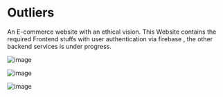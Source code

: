 # Outliers
An E-commerce website with an ethical vision.
This Website contains the required Frontend stuffs with user authentication via firebase , the other backend services is under progress.




![image](https://user-images.githubusercontent.com/118003672/221396060-7c9ecdc4-86a3-4b31-b3e3-f4c32de7fee6.png)

![image](https://user-images.githubusercontent.com/118003672/221396096-75c823ef-3d7d-49c9-b4c3-08b4d4b27351.png)

![image](https://user-images.githubusercontent.com/118003672/221396103-befa162c-6bb4-4d39-bc41-da5d0fd4f89f.png)


